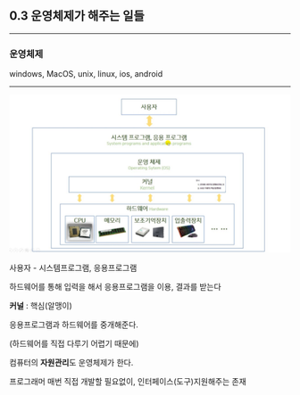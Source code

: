 ## 0.3 운영체제가 해주는 일들

---

### 운영체제

windows, MacOS, unix, linux, ios, android

---

![강의캡처](../images/0-3.jpg)

사용자 - 시스템프로그램, 응용프로그램

하드웨어를 통해 입력을 해서 응용프로그램을 이용, 결과를 받는다

**커널** : 핵심(알맹이)

응용프로그램과 하드웨어를 중개해준다.

(하드웨어를 직접 다루기 어렵기 때문에)

컴퓨터의 **자원관리**도 운영체제가 한다.

프로그래머 매번 직접 개발할 필요없이, 인터페이스(도구)지원해주는 존재
